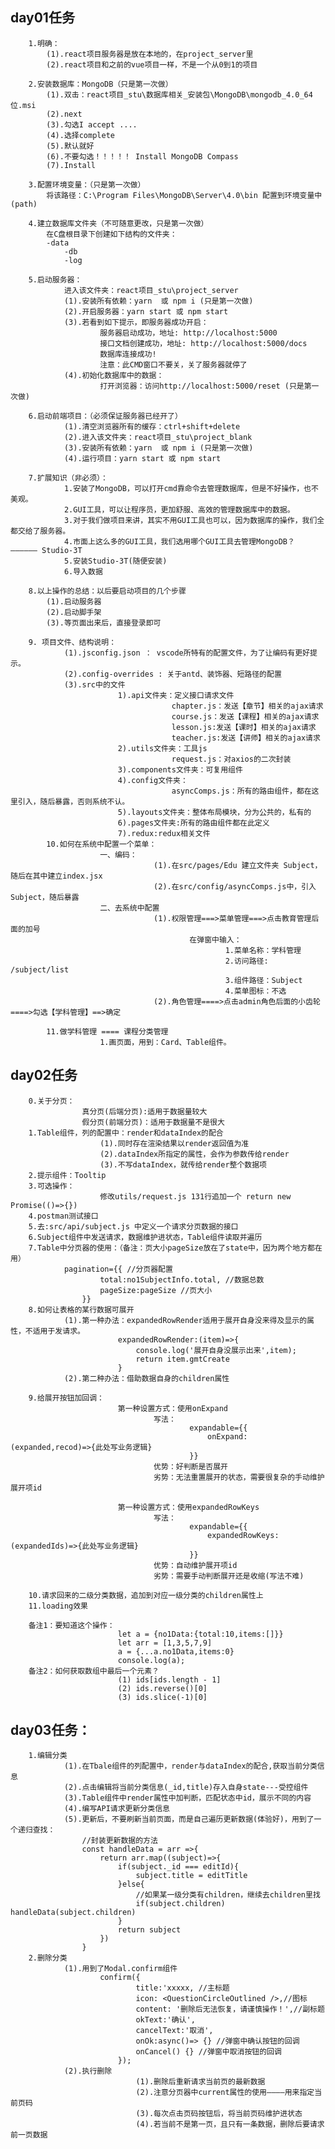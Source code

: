 ## day01任务
		1.明确：
			(1).react项目服务器是放在本地的，在project_server里
			(2).react项目和之前的vue项目一样，不是一个从0到1的项目

		2.安装数据库：MongoDB（只是第一次做）
			(1).双击：react项目_stu\数据库相关_安装包\MongoDB\mongodb_4.0_64位.msi
			(2).next
			(3).勾选I accept ....
			(4).选择complete
			(5).默认就好
			(6).不要勾选！！！！！ Install MongoDB Compass
			(7).Install

		3.配置环境变量：（只是第一次做）
			将该路径：C:\Program Files\MongoDB\Server\4.0\bin 配置到环境变量中(path)

		4.建立数据库文件夹（不可随意更改，只是第一次做）
			在C盘根目录下创建如下结构的文件夹：
			-data
				-db
				-log

		5.启动服务器：
				进入该文件夹：react项目_stu\project_server
				(1).安装所有依赖：yarn  或 npm i (只是第一次做)
				(2).开启服务器：yarn start 或 npm start
				(3).若看到如下提示，即服务器成功开启：
						服务器启动成功，地址: http://localhost:5000
						接口文档创建成功，地址: http://localhost:5000/docs
						数据库连接成功!
						注意：此CMD窗口不要关，关了服务器就停了
				(4).初始化数据库中的数据：
						打开浏览器：访问http://localhost:5000/reset (只是第一次做)

		6.启动前端项目：（必须保证服务器已经开了）
				(1).清空浏览器所有的缓存：ctrl+shift+delete
				(2).进入该文件夹：react项目_stu\project_blank
				(3).安装所有依赖：yarn  或 npm i (只是第一次做)
				(4).运行项目：yarn start 或 npm start

		7.扩展知识（非必须）：
				1.安装了MongoDB，可以打开cmd靠命令去管理数据库，但是不好操作，也不美观。
				2.GUI工具，可以让程序员，更加舒服、高效的管理数据库中的数据。
				3.对于我们做项目来讲，其实不用GUI工具也可以，因为数据库的操作，我们全都交给了服务器。
				4.市面上这么多的GUI工具，我们选用哪个GUI工具去管理MongoDB？ —————— Studio-3T
				5.安装Studio-3T(随便安装)
				6.导入数据

		8.以上操作的总结：以后要启动项目的几个步骤
			(1).启动服务器
			(2).启动脚手架
			(3).等页面出来后，直接登录即可

		9. 项目文件、结构说明：
				(1).jsconfig.json ： vscode所特有的配置文件，为了让编码有更好提示。
				(2).config-overrides : 关于antd、装饰器、短路径的配置
				(3).src中的文件
							1).api文件夹：定义接口请求文件
										chapter.js：发送【章节】相关的ajax请求
										course.js：发送【课程】相关的ajax请求
										lesson.js:发送【课时】相关的ajax请求
										teacher.js:发送【讲师】相关的ajax请求
							2).utils文件夹：工具js
										request.js：对axios的二次封装
							3).components文件夹：可复用组件
							4).config文件夹：
										asyncComps.js：所有的路由组件，都在这里引入，随后暴露，否则系统不认。
							5).layouts文件夹：整体布局模块，分为公共的，私有的
							6).pages文件夹:所有的路由组件都在此定义
							7).redux:redux相关文件
			10.如何在系统中配置一个菜单：
						一、编码：
									(1).在src/pages/Edu 建立文件夹 Subject，随后在其中建立index.jsx
									(2).在src/config/asyncComps.js中，引入Subject，随后暴露
						二、去系统中配置
									(1).权限管理===>菜单管理===>点击教育管理后面的加号
											在弹窗中输入：
													1.菜单名称：学科管理
													2.访问路径: /subject/list
													3.组件路径：Subject
													4.菜单图标：不选
									(2).角色管理====>点击admin角色后面的小齿轮====>勾选【学科管理】==>确定

			11.做学科管理 ==== 课程分类管理
						1.画页面，用到：Card、Table组件。
										
## day02任务
		0.关于分页：
					真分页(后端分页):适用于数据量较大
					假分页(前端分页)：适用于数据量不是很大
		1.Table组件，列的配置中：render和dataIndex的配合
						(1).同时存在渲染结果以render返回值为准
						(2).dataIndex所指定的属性，会作为参数传给render
						(3).不写dataIndex，就传给render整个数据项
		2.提示组件：Tooltip
		3.可选操作：
						修改utils/request.js 131行追加一个 return new Promise(()=>{}) 
		4.postman测试接口
		5.去:src/api/subject.js 中定义一个请求分页数据的接口
		6.Subject组件中发送请求，数据维护进状态，Table组件读取并遍历
		7.Table中分页器的使用：（备注：页大小pageSize放在了state中，因为两个地方都在用）
				pagination={{ //分页器配置
						total:no1SubjectInfo.total, //数据总数
						pageSize:pageSize //页大小
					}}
		8.如何让表格的某行数据可展开
				(1).第一种办法：expandedRowRender适用于展开自身没来得及显示的属性，不适用于发请求。
							expandedRowRender:(item)=>{
								console.log('展开自身没展示出来',item);
								return item.gmtCreate
							}
				(2).第二种办法：借助数据自身的children属性

		9.给展开按钮加回调：
							第一种设置方式：使用onExpand
									写法：
											expandable={{
												onExpand:(expanded,recod)=>{此处写业务逻辑}
											}}
									优势：好判断是否展开
									劣势：无法重置展开的状态，需要很复杂的手动维护展开项id

							第一种设置方式：使用expandedRowKeys
									写法：
											expandable={{
												expandedRowKeys:(expandedIds)=>{此处写业务逻辑}
											}}
									优势：自动维护展开项id
									劣势：需要手动判断展开还是收缩(写法不难)

		10.请求回来的二级分类数据，追加到对应一级分类的children属性上
		11.loading效果

		备注1：要知道这个操作：
							let a = {no1Data:{total:10,items:[]}}
							let arr = [1,3,5,7,9]
							a = {...a.no1Data,items:0}
							console.log(a);
		备注2：如何获取数组中最后一个元素？
							(1) ids[ids.length - 1]
							(2) ids.reverse()[0]
							(3) ids.slice(-1)[0]







## day03任务：
		1.编辑分类
				(1).在Tbale组件的列配置中，render与dataIndex的配合,获取当前分类信息
				(2).点击编辑将当前分类信息(_id,title)存入自身state---受控组件
				(3).Table组件中render属性中加判断，匹配状态中id，展示不同的内容
				(4).编写API请求更新分类信息
				(5).更新后，不要刷新当前页面，而是自己遍历更新数据(体验好)，用到了一个递归查找：
					//封装更新数据的方法
					const handleData = arr =>{
						return arr.map((subject)=>{
							if(subject._id === editId){
								subject.title = editTitle
							}else{
								//如果某一级分类有children，继续去children里找
								if(subject.children) handleData(subject.children)
							}
							return subject
						})
					}
		2.删除分类
				(1).用到了Modal.confirm组件
						confirm({
								title:'xxxxx, //主标题
								icon: <QuestionCircleOutlined />,//图标
								content: '删除后无法恢复，请谨慎操作！',//副标题
								okText:'确认',
								cancelText:'取消',
								onOk:async()=> {} //弹窗中确认按钮的回调
								onCancel() {} //弹窗中取消按钮的回调
							});
				(2).执行删除
								(1).删除后重新请求当前页的最新数据
								(2).注意分页器中current属性的使用————用来指定当前页码
								(3).每次点击页码按钮后，将当前页码维护进状态
								(4).若当前不是第一页，且只有一条数据，删除后要请求前一页数据